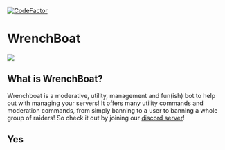 [![CodeFactor](https://www.codefactor.io/repository/github/ibx34/wrenchboat/badge/master)](https://www.codefactor.io/repository/github/ibx34/wrenchboat/overview/master)

# WrenchBoat

[![](https://discordapp.com/api/guilds/774070668999655474/embed.png?style=banner2)](https://discord.gg/q7Uq8TbYvr)

## What is WrenchBoat?
Wrenchboat is a moderative, utility, management and fun(ish) bot to help out with managing your servers! It offers many utility commands and moderation commands, from simply banning to a user to banning a whole group of raiders! So check it out by joining our [discord server](https://discord.gg/q7Uq8TbYvr)!

## Yes